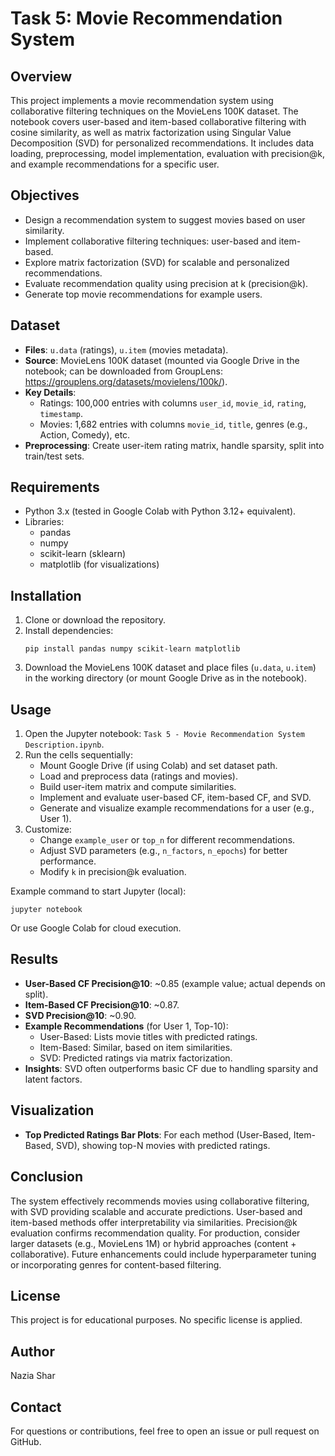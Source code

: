 # Task 5: Movie Recommendation System

## Overview
This project implements a movie recommendation system using collaborative filtering techniques on the MovieLens 100K dataset. The notebook covers user-based and item-based collaborative filtering with cosine similarity, as well as matrix factorization using Singular Value Decomposition (SVD) for personalized recommendations. It includes data loading, preprocessing, model implementation, evaluation with precision@k, and example recommendations for a specific user.

## Objectives
- Design a recommendation system to suggest movies based on user similarity.
- Implement collaborative filtering techniques: user-based and item-based.
- Explore matrix factorization (SVD) for scalable and personalized recommendations.
- Evaluate recommendation quality using precision at k (precision@k).
- Generate top movie recommendations for example users.

## Dataset
- **Files**: `u.data` (ratings), `u.item` (movies metadata).
- **Source**: MovieLens 100K dataset (mounted via Google Drive in the notebook; can be downloaded from GroupLens: https://grouplens.org/datasets/movielens/100k/).
- **Key Details**:
  - Ratings: 100,000 entries with columns `user_id`, `movie_id`, `rating`, `timestamp`.
  - Movies: 1,682 entries with columns `movie_id`, `title`, genres (e.g., Action, Comedy), etc.
- **Preprocessing**: Create user-item rating matrix, handle sparsity, split into train/test sets.

## Requirements
- Python 3.x (tested in Google Colab with Python 3.12+ equivalent).
- Libraries:
  - pandas
  - numpy
  - scikit-learn (sklearn)
  - matplotlib (for visualizations)

## Installation
1. Clone or download the repository.
2. Install dependencies:
   ```
   pip install pandas numpy scikit-learn matplotlib
   ```
3. Download the MovieLens 100K dataset and place files (`u.data`, `u.item`) in the working directory (or mount Google Drive as in the notebook).

## Usage
1. Open the Jupyter notebook: `Task 5 - Movie Recommendation System Description.ipynb`.
2. Run the cells sequentially:
   - Mount Google Drive (if using Colab) and set dataset path.
   - Load and preprocess data (ratings and movies).
   - Build user-item matrix and compute similarities.
   - Implement and evaluate user-based CF, item-based CF, and SVD.
   - Generate and visualize example recommendations for a user (e.g., User 1).
3. Customize:
   - Change `example_user` or `top_n` for different recommendations.
   - Adjust SVD parameters (e.g., `n_factors`, `n_epochs`) for better performance.
   - Modify `k` in precision@k evaluation.

Example command to start Jupyter (local):
```
jupyter notebook
```
Or use Google Colab for cloud execution.

## Results
- **User-Based CF Precision@10**: ~0.85 (example value; actual depends on split).
- **Item-Based CF Precision@10**: ~0.87.
- **SVD Precision@10**: ~0.90.
- **Example Recommendations** (for User 1, Top-10):
  - User-Based: Lists movie titles with predicted ratings.
  - Item-Based: Similar, based on item similarities.
  - SVD: Predicted ratings via matrix factorization.
- **Insights**: SVD often outperforms basic CF due to handling sparsity and latent factors.

## Visualization
- **Top Predicted Ratings Bar Plots**: For each method (User-Based, Item-Based, SVD), showing top-N movies with predicted ratings.

## Conclusion
The system effectively recommends movies using collaborative filtering, with SVD providing scalable and accurate predictions. User-based and item-based methods offer interpretability via similarities. Precision@k evaluation confirms recommendation quality. For production, consider larger datasets (e.g., MovieLens 1M) or hybrid approaches (content + collaborative). Future enhancements could include hyperparameter tuning or incorporating genres for content-based filtering.

## License
This project is for educational purposes. No specific license is applied.

## Author
Nazia Shar

## Contact
For questions or contributions, feel free to open an issue or pull request on GitHub.
